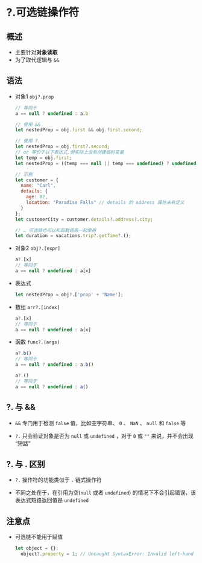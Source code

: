 # ?.可选链操作符

## 概述

  - 主要针对**对象读取**
  - 为了取代逻辑与 `&&`

## 语法

  - 对象1 `obj?.prop`

    ```js
    // 等同于
    a == null ? undefined : a.b
    ```

    ```js
    // 使用 &&
    let nestedProp = obj.first && obj.first.second;

    // 使用 ?.
    let nestedProp = obj.first?.second;
    // or 等价于以下表达式,但实际上没有创建临时变量
    let temp = obj.first;
    let nestedProp = ((temp === null || temp === undefined) ? undefined : temp.second);

    ```

    ```js
    // 示例
    let customer = {
      name: "Carl",
      details: {
        age: 82,
        location: "Paradise Falls" // details 的 address 属性未有定义
      }
    };
    let customerCity = customer.details?.address?.city;

    // … 可选链也可以和函数调用一起使用
    let duration = vacations.trip?.getTime?.();
    ```

  - 对象2 `obj?.[expr]`

    ```js
    a?.[x]
    // 等同于
    a == null ? undefined : a[x]
    ```

  - 表达式

    ```js
    let nestedProp = obj?.['prop' + 'Name'];
    ```

  - 数组 `arr?.[index]`

    ```js
    a?.[x]
    // 等同于
    a == null ? undefined : a[x]
    ```

  - 函数 `func?.(args)`

    ```js
    a?.b()
    // 等同于
    a == null ? undefined : a.b()

    a?.()
    // 等同于
    a == null ? undefined : a()
    ```

## ?. 与 &&

  - `&&` 专门用于检测 `false` 值，比如空字符串、 `0` 、 `NaN` 、 `null` 和 `false` 等

  - `?.` 只会验证对象是否为 `null` 或 `undefined` ，对于 `0` 或 `""` 来说，并不会出现 “短路”

## ?. 与 . 区别

  - `?.` 操作符的功能类似于 `.` 链式操作符

  - 不同之处在于，在引用为空(`null` 或者 `undefined`) 的情况下不会引起错误，该表达式短路返回值是 `undefined`

## 注意点

  - 可选链不能用于赋值

    ```js
    let object = {};
      object?.property = 1; // Uncaught SyntaxError: Invalid left-hand side in assignment
    ```
